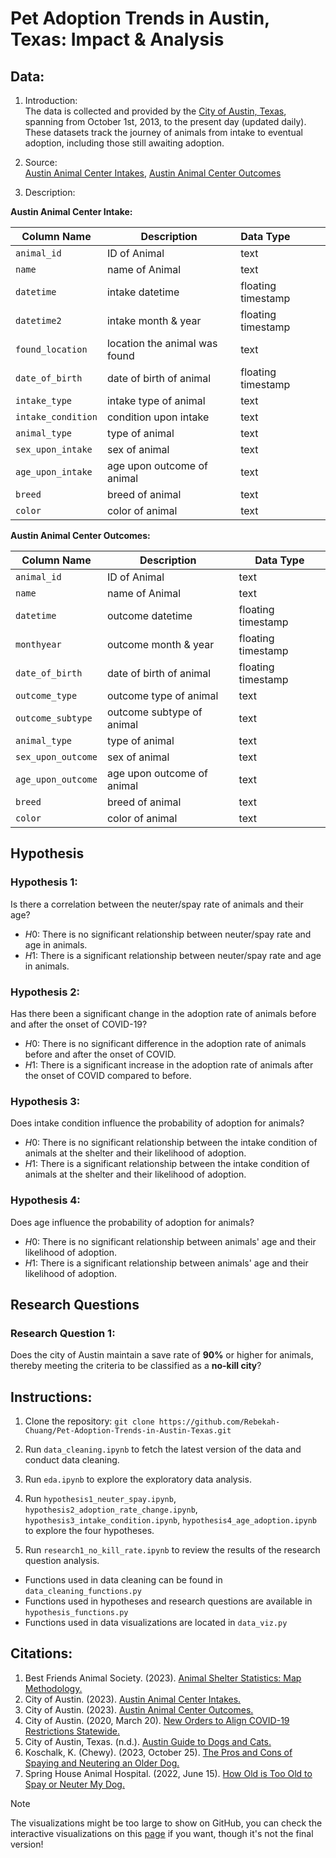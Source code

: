 # Pet Adoption Trends in Austin, Texas: Impact & Analysis

## Data:
1. Introduction:\
The data is collected and provided by the [City of Austin, Texas](https://data.austintexas.gov/), spanning from October 1st, 2013, to the present day (updated daily). These datasets track the journey of animals from intake to eventual adoption, including those still awaiting adoption.

2. Source:\
[Austin Animal Center Intakes](https://data.austintexas.gov/Health-and-Community-Services/Austin-Animal-Center-Intakes/wter-evkm), [Austin Animal Center Outcomes](https://data.austintexas.gov/Health-and-Community-Services/Austin-Animal-Center-Outcomes/9t4d-g238)

3. Description:

**Austin Animal Center Intake:**

| Column Name        | Description                   | Data Type            |
|--------------------|-------------------------------|:---------------------|
| `animal_id`        | ID of Animal                  | text                 |
| `name`             | name of Animal                | text                 |
| `datetime`         | intake datetime               | floating timestamp   |
| `datetime2`        | intake month & year           | floating timestamp   |
| `found_location`   | location the animal was found | text                 |
| `date_of_birth`    | date of birth of animal       | floating timestamp   |
| `intake_type`      | intake type of animal         | text                 |
| `intake_condition` | condition upon intake         | text                 |
| `animal_type`      | type of animal                | text                 |
| `sex_upon_intake`  | sex of animal                 | text                 |
| `age_upon_intake`  | age upon outcome of animal    | text                 |
| `breed`            | breed of animal               | text                 |
| `color`            | color of animal               | text                 |


**Austin Animal Center Outcomes:**

| Column Name        | Description                      | Data Type            |
|--------------------|----------------------------------|----------------------|
| `animal_id`        | ID of Animal                     | text                 |
| `name`             | name of Animal                   | text                 |
| `datetime`         | outcome datetime                 | floating timestamp   |
| `monthyear`        | outcome month & year             | floating timestamp   |
| `date_of_birth`    | date of birth of animal          | floating timestamp   |
| `outcome_type`     | outcome type of animal           | text                 |
| `outcome_subtype`  | outcome subtype of animal        | text                 |
| `animal_type`      | type of animal                   | text                 |
| `sex_upon_outcome` | sex of animal                    | text                 |
| `age_upon_outcome` | age upon outcome of animal       | text                 |
| `breed`            | breed of animal                  | text                 |
| `color`            | color of animal                  | text                 |

## **Hypothesis**
### Hypothesis 1:
Is there a correlation between the neuter/spay rate of animals and their age?
 - $H0$: There is no significant relationship between neuter/spay rate and age in animals.
 - $H1$: There is a significant relationship between neuter/spay rate and age in animals.

### Hypothesis 2:
Has there been a significant change in the adoption rate of animals before and after the onset of COVID-19?

 - $H0$: There is no significant difference in the adoption rate of animals before and after the onset of COVID.
 - $H1$: There is a significant increase in the adoption rate of animals after the onset of COVID compared to before.

### Hypothesis 3:
Does intake condition influence the probability of adoption for animals?

 - $H0$: There is no significant relationship between the intake condition of animals at the shelter and their likelihood of adoption.
 - $H1$: There is a significant relationship between the intake condition of animals at the shelter and their likelihood of adoption.

### Hypothesis 4:
Does age influence the probability of adoption for animals?

 - $H0$: There is no significant relationship between animals' age and their likelihood of adoption.
 - $H1$: There is a significant relationship between animals' age and their likelihood of adoption.

## **Research Questions**
### Research Question 1:
Does the city of Austin maintain a save rate of **90%** or higher for animals, thereby meeting the criteria to be classified as a **no-kill city**?

## Instructions:
1. Clone the repository:
```git clone https://github.com/Rebekah-Chuang/Pet-Adoption-Trends-in-Austin-Texas.git```
2. Run `data_cleaning.ipynb` to fetch the latest version of the data and conduct data cleaning.
3. Run `eda.ipynb` to explore the exploratory data analysis.
4. Run `hypothesis1_neuter_spay.ipynb`, `hypothesis2_adoption_rate_change.ipynb`, `hypothesis3_intake_condition.ipynb`, `hypothesis4_age_adoption.ipynb` to explore the four hypotheses.

5. Run `research1_no_kill_rate.ipynb` to review the results of the research question analysis.
 - Functions used in data cleaning can be found in `data_cleaning_functions.py`
 - Functions used in hypotheses and research questions are available in `hypothesis_functions.py`
 - Functions used in data visualizations are located in `data_viz.py`

## **Citations:**
1. Best Friends Animal Society. (2023). [Animal Shelter Statistics: Map Methodology.](https://bestfriends.org/no-kill-2025/animal-shelter-statistics/map-methodology)
2. City of Austin. (2023). [Austin Animal Center Intakes.](https://data.austintexas.gov/Health-and-Community-Services/Austin-Animal-Center-Intakes/wter-evkm)
3. City of Austin. (2023). [Austin Animal Center Outcomes.](https://data.austintexas.gov/Health-and-Community-Services/Austin-Animal-Center-Outcomes/9t4d-g238)
4. City of Austin. (2020, March 20). [New Orders to Align COVID-19 Restrictions Statewide.](https://web.archive.org/web/20201229180748/https://www.austintexas.gov/news/new-orders-align-covid-19-restrictions-statewide)
5. City of Austin, Texas. (n.d.). [Austin Guide to Dogs and Cats.](https://www.austintexas.gov/sites/default/files/files/AAC/Austin%20Guide%20to%20Dogs%20and%20Cats.pdf)
6. Koschalk, K. (Chewy). (2023, October 25). [The Pros and Cons of Spaying and Neutering an Older Dog.](https://be.chewy.com/all-about-spay-and-neuter-in-senior-dogs/)
7. Spring House Animal Hospital. (2022, June 15). [How Old is Too Old to Spay or Neuter My Dog.](https://www.springhouseanimalhospital.com/site/blog/2022/06/15/how-old-is-too-old-to-spay-or-neuter-my-dog)

> [!NOTE]  
> The visualizations might be too large to show on GitHub, you can check the interactive visualizations on this [page](https://rebekah-chuang.quarto.pub/portfolio/posts/Pet_Adoption_Analysis_in_Austin/) if you want, though it's not the final version!